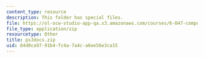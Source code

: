 ```yaml
---
content_type: resource
description: This folder has special files.
file: https://ol-ocw-studio-app-qa.s3.amazonaws.com/courses/6-047-computational-biology-fall-2015/84d0ca9791b4fc4a7a4ca6ee56e3ca15_ps3docs.zip
file_type: application/zip
resourcetype: Other
title: ps3docs.zip
uid: 84d0ca97-91b4-fc4a-7a4c-a6ee56e3ca15
---
```

